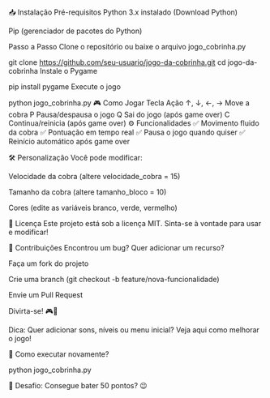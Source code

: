 📥 Instalação
Pré-requisitos
Python 3.x instalado (Download Python)

Pip (gerenciador de pacotes do Python)

Passo a Passo
Clone o repositório ou baixe o arquivo jogo_cobrinha.py


git clone https://github.com/seu-usuario/jogo-da-cobrinha.git
cd jogo-da-cobrinha
Instale o Pygame


pip install pygame
Execute o jogo


python jogo_cobrinha.py
🎮 Como Jogar
Tecla	Ação
↑, ↓, ←, →	Move a cobra
P	Pausa/despausa o jogo
Q	Sai do jogo (após game over)
C	Continua/reinicia (após game over)
⚙️ Funcionalidades
✅ Movimento fluido da cobra
✅ Pontuação em tempo real
✅ Pausa o jogo quando quiser
✅ Reinício automático após game over

🛠️ Personalização
Você pode modificar:

Velocidade da cobra (altere velocidade_cobra = 15)

Tamanho da cobra (altere tamanho_bloco = 10)

Cores (edite as variáveis branco, verde, vermelho)

📜 Licença
Este projeto está sob a licença MIT. Sinta-se à vontade para usar e modificar!

🤝 Contribuições
Encontrou um bug? Quer adicionar um recurso?

Faça um fork do projeto

Crie uma branch (git checkout -b feature/nova-funcionalidade)

Envie um Pull Request

Divirta-se! 🎮🐍

Dica: Quer adicionar sons, níveis ou menu inicial? Veja aqui como melhorar o jogo!

📌 Como executar novamente?

python jogo_cobrinha.py

🎯 Desafio: Consegue bater 50 pontos? 😉